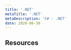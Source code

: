 ```yaml
---
title: '.NET'
metaTitle: '.NET'
metaDescription: 'C# - .NET'
date: 2020-06-30
---
```


## Resources
